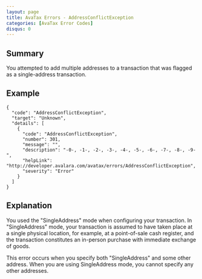 ```yaml
---
layout: page
title: AvaTax Errors - AddressConflictException
categories: [AvaTax Error Codes]
disqus: 0
---
```


## Summary

You attempted to add multiple addresses to a transaction that was flagged as a single-address transaction.

## Example

    {
      "code": "AddressConflictException",
      "target": "Unknown",
      "details": [
        {
          "code": "AddressConflictException",
          "number": 301,
          "message": "",
          "description": "-0-, -1-, -2-, -3-, -4-, -5-, -6-, -7-, -8-, -9-",
          "helpLink": "http://developer.avalara.com/avatax/errors/AddressConflictException",
          "severity": "Error"
        }
      ]
    }

## Explanation

You used the "SingleAddress" mode when configuring your transaction.  In "SingleAddress" mode, your transaction is assumed to have taken place at a single physical location, for example, at a point-of-sale cash register, and the transaction constitutes an in-person purchase with immediate exchange of goods.

This error occurs when you specify both "SingleAddress" and some other address.  When you are using SingleAddress mode, you cannot specify any other addresses.
